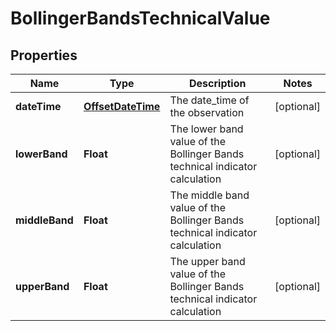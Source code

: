 
# BollingerBandsTechnicalValue

## Properties
Name | Type | Description | Notes
------------ | ------------- | ------------- | -------------
**dateTime** | [**OffsetDateTime**](OffsetDateTime.md) | The date_time of the observation |  [optional]
**lowerBand** | **Float** | The lower band value of the Bollinger Bands technical indicator calculation |  [optional]
**middleBand** | **Float** | The middle band value of the Bollinger Bands technical indicator calculation |  [optional]
**upperBand** | **Float** | The upper band value of the Bollinger Bands technical indicator calculation |  [optional]



